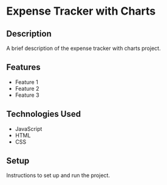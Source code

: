 # Expense Tracker with Charts

## Description

A brief description of the expense tracker with charts project.

## Features

- Feature 1
- Feature 2
- Feature 3

## Technologies Used

- JavaScript
- HTML
- CSS

## Setup

Instructions to set up and run the project.
